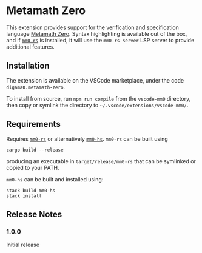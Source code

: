 # Metamath Zero

This extension provides support for the verification and specification language [Metamath Zero](http://github.com/digama0/mm0). Syntax highlighting is available out of the box, and if [`mm0-rs`](http://github.com/digama0/mm0/tree/master/mm0-rs) is installed, it will use the `mm0-rs server` LSP server to provide additional features.

## Installation

The extension is available on the VSCode marketplace, under the code `digama0.metamath-zero`.

To install from source, run `npm run compile` from the `vscode-mm0` directory, then copy or symlink the directory to `~/.vscode/extensions/vscode-mm0/`.

## Requirements

Requires [`mm0-rs`](http://github.com/digama0/mm0/tree/master/mm0-rs) or alternatively [`mm0-hs`](https://github.com/digama0/mm0/blob/master/mm0-hs). `mm0-rs` can be built using

    cargo build --release

producing an executable in `target/release/mm0-rs` that can be symlinked or copied to your PATH.

`mm0-hs` can be built and installed using:

    stack build mm0-hs
    stack install

## Release Notes

### 1.0.0

Initial release
